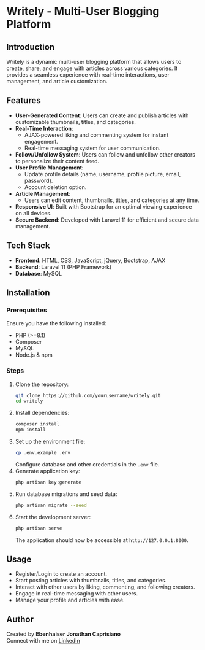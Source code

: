 # Writely - Multi-User Blogging Platform

## Introduction
Writely is a dynamic multi-user blogging platform that allows users to create, share, and engage with articles across various categories. It provides a seamless experience with real-time interactions, user management, and article customization.

## Features
- **User-Generated Content**: Users can create and publish articles with customizable thumbnails, titles, and categories.
- **Real-Time Interaction**:
  - AJAX-powered liking and commenting system for instant engagement.
  - Real-time messaging system for user communication.
- **Follow/Unfollow System**: Users can follow and unfollow other creators to personalize their content feed.
- **User Profile Management**:
  - Update profile details (name, username, profile picture, email, password).
  - Account deletion option.
- **Article Management**:
  - Users can edit content, thumbnails, titles, and categories at any time.
- **Responsive UI**: Built with Bootstrap for an optimal viewing experience on all devices.
- **Secure Backend**: Developed with Laravel 11 for efficient and secure data management.

## Tech Stack
- **Frontend**: HTML, CSS, JavaScript, jQuery, Bootstrap, AJAX
- **Backend**: Laravel 11 (PHP Framework)
- **Database**: MySQL

## Installation
### Prerequisites
Ensure you have the following installed:
- PHP (>=8.1)
- Composer
- MySQL
- Node.js & npm

### Steps
1. Clone the repository:
   ```sh
   git clone https://github.com/yourusername/writely.git
   cd writely
   ```
2. Install dependencies:
   ```sh
   composer install
   npm install
   ```
3. Set up the environment file:
   ```sh
   cp .env.example .env
   ```
   Configure database and other credentials in the `.env` file.
4. Generate application key:
   ```sh
   php artisan key:generate
   ```
5. Run database migrations and seed data:
   ```sh
   php artisan migrate --seed
   ```
6. Start the development server:
   ```sh
   php artisan serve
   ```
   The application should now be accessible at `http://127.0.0.1:8000`.

## Usage
- Register/Login to create an account.
- Start posting articles with thumbnails, titles, and categories.
- Interact with other users by liking, commenting, and following creators.
- Engage in real-time messaging with other users.
- Manage your profile and articles with ease.

## Author
Created by **Ebenhaiser Jonathan Caprisiano**  
Connect with me on [LinkedIn](https://www.linkedin.com/in/ebenhaiser-caprisiano/)

